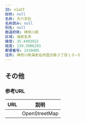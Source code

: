 ```yaml
---
ID: n1aCF
総称: null
名称: 大六天社
名称読み: null
別名: null
都道府県: 神奈川県
区域: 海老名市
緯度: 35.4493922
経度: 139.3986293
郵便番号: 2430405
住所: 神奈川県海老名市国分南３丁目１０−５
---
```


## その他

### 参考URL

| URL | 説明          |
| --- | ------------- |
|     | OpenStreetMap |

